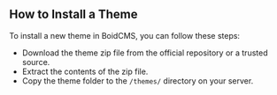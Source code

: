 ## How to Install a Theme
To install a new theme in BoidCMS, you can follow these steps:

- Download the theme zip file from the official repository or a trusted source.
- Extract the contents of the zip file.
- Copy the theme folder to the `/themes/` directory on your server.

